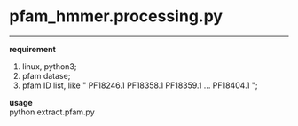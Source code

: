 # pfam_hmmer.processing.py  
-----------------------------------------------
**requirement**  
1. linux, python3;  
2. pfam datase;  
3. pfam ID list, like " PF18246.1 PF18358.1 PF18359.1 ... PF18404.1 ";  


**usage**  
python extract.pfam.py  
